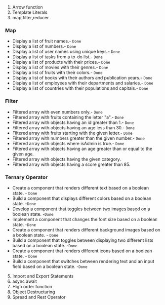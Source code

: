 1. Arrow function
2. Template Literals
3. map,filter,reducer

### Map

- Display a list of fruit names.- `Done`
- Display a list of numbers.- `Done`
- Display a list of user names using unique keys.- `Done`
- Display a list of tasks from a to-do list.- `Done`
- Display a list of products with their prices.- `Done`
- Display a list of movies with their genres.- `Done`
- Display a list of fruits with their colors.- `Done`
- Display a list of books with their authors and publication years.- `Done`
- Display a list of employees with their departments and salaries.- `Done`
- Display a list of countries with their populations and capitals.- `Done`

### Filter

- Filtered array with even numbers only.- `Done`
- Filtered array with fruits containing the letter "a".- `Done`
- Filtered array with objects having an id greater than 1.- `Done`
- Filtered array with objects having an age less than 30.- `Done`
- Filtered array with fruits starting with the given letter.- `Done`
- Filtered array with numbers greater than the given number.- `Done`
- Filtered array with objects where isAdmin is true.- `Done`
- Filtered array with objects having an age greater than or equal to the given age.
- Filtered array with objects having the given category.
- Filtered array with objects having a score greater than 85.

### Ternary Operator

- Create a component that renders different text based on a boolean state. - `Done`
- Build a component that displays different colors based on a boolean state. -`Done`
- Develop a component that toggles between two images based on a boolean state. -`Done`
- Implement a component that changes the font size based on a boolean state. -`Done`
- Create a component that renders different background images based on a boolean state. - `Done`
- Build a component that toggles between displaying two different lists based on a boolean state. -`Done`
- Create a component that renders different icons based on a boolean state. - `Done`
- Build a component that switches between rendering text and an input field based on a boolean state. -`Done`

5. Import and Export Statements
6. async await
7. High order function
8. Object Destructuring
9. Spread and Rest Operator
